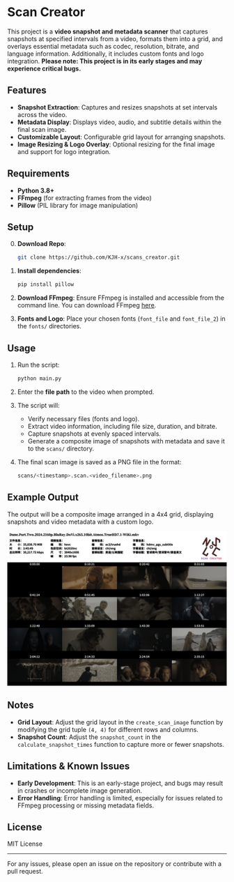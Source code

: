 # Scan Creator

This project is a **video snapshot and metadata scanner** that captures snapshots at specified intervals from a video, formats them into a grid, and overlays essential metadata such as codec, resolution, bitrate, and language information. Additionally, it includes custom fonts and logo integration. **Please note: This project is in its early stages and may experience critical bugs.**

## Features

- **Snapshot Extraction**: Captures and resizes snapshots at set intervals across the video.
- **Metadata Display**: Displays video, audio, and subtitle details within the final scan image.
- **Customizable Layout**: Configurable grid layout for arranging snapshots.
- **Image Resizing & Logo Overlay**: Optional resizing for the final image and support for logo integration.

## Requirements

- **Python 3.8+**
- **FFmpeg** (for extracting frames from the video)
- **Pillow** (PIL library for image manipulation)

## Setup

0. **Download Repo**:

   ```bash
   git clone https://github.com/KJH-x/scans_creator.git
   ```

1. **Install dependencies**:

   ```bash
   pip install pillow
   ```

2. **Download FFmpeg**:
   Ensure FFmpeg is installed and accessible from the command line. You can download FFmpeg [here](https://ffmpeg.org/download.html).

3. **Fonts and Logo**:
   Place your chosen fonts (`font_file` and `font_file_2`) in the `fonts/` directories.

## Usage

1. Run the script:

   ```bash
   python main.py
   ```

2. Enter the **file path** to the video when prompted.

3. The script will:
   - Verify necessary files (fonts and logo).
   - Extract video information, including file size, duration, and bitrate.
   - Capture snapshots at evenly spaced intervals.
   - Generate a composite image of snapshots with metadata and save it to the `scans/` directory.

4. The final scan image is saved as a PNG file in the format:

   ``` bash
   scans/<timestamp>.scan.<video_filename>.png
   ```

## Example Output

The output will be a composite image arranged in a 4x4 grid, displaying snapshots and video metadata with a custom logo.

![img](./scans/example/000000.scan.Dune.Part.Two.2024.2160p.BluRay.DoVi.x265.10bit.Atmos.TrueHD7.1-WiKi.mkv.png)

## Notes

- **Grid Layout**: Adjust the grid layout in the `create_scan_image` function by modifying the grid tuple `(4, 4)` for different rows and columns.
- **Snapshot Count**: Adjust the `snapshot_count` in the `calculate_snapshot_times` function to capture more or fewer snapshots.

## Limitations & Known Issues

- **Early Development**: This is an early-stage project, and bugs may result in crashes or incomplete image generation.
- **Error Handling**: Error handling is limited, especially for issues related to FFmpeg processing or missing metadata fields.

## License

MIT License

---

For any issues, please open an issue on the repository or contribute with a pull request.
